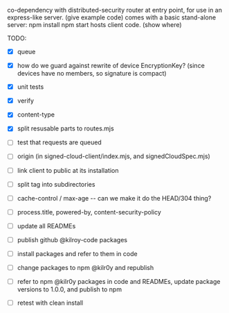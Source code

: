 co-dependency with distributed-security
router at entry point, for use in an express-like server. (give example code)
comes with a basic stand-alone server:
  npm install
  npm start
hosts client code. (show where)

TODO:

- [x] queue
- [x] how do we guard against rewrite of device EncryptionKey? (since devices have no members, so signature is compact)
- [x] unit tests
- [x] verify
- [x] content-type
- [x] split resusable parts to routes.mjs
- [ ] test that requests are queued
- [ ] origin (in signed-cloud-client/index.mjs, and signedCloudSpec.mjs)
- [ ] link client to public at its installation
- [ ] split tag into subdirectories
- [ ] cache-control / max-age -- can we make it do the HEAD/304 thing?
- [ ] process.title, powered-by, content-security-policy
- [ ] update all READMEs
- [ ] publish github @kilroy-code packages
- [ ] install packages and refer to them in code
- [ ] change packages to npm @kilr0y and republish
- [ ] refer to npm @kilr0y packages in code and READMEs, update package versions to 1.0.0, and publish to npm
- [ ] retest with clean install

